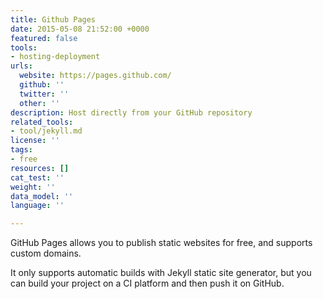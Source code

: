 ```yaml
---
title: Github Pages
date: 2015-05-08 21:52:00 +0000
featured: false
tools:
- hosting-deployment
urls:
  website: https://pages.github.com/
  github: ''
  twitter: ''
  other: ''
description: Host directly from your GitHub repository
related_tools:
- tool/jekyll.md
license: ''
tags:
- free
resources: []
cat_test: ''
weight: ''
data_model: ''
language: ''

---
```

GitHub Pages allows you to publish static websites for free, and supports custom domains.

It only supports automatic builds with Jekyll static site generator, but you can build your project on a CI platform and then push it on GitHub.